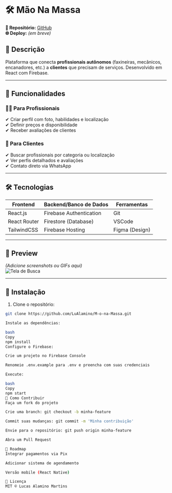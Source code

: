 # 🛠 Mão Na Massa



**🔗 Repositório:** [GitHub](https://github.com/LuAlamino/M-o-na-Massa)  
**🌐 Deploy:** *(em breve)*  

## 📝 Descrição  
Plataforma que conecta **profissionais autônomos** (faxineiras, mecânicos, encanadores, etc.) a **clientes** que precisam de serviços. Desenvolvido em React com Firebase.

---

## 🚀 Funcionalidades  

### 👷‍♀️ Para Profissionais  
✔ Criar perfil com foto, habilidades e localização  
✔ Definir preços e disponibilidade  
✔ Receber avaliações de clientes  

### 🏡 Para Clientes  
✔ Buscar profissionais por categoria ou localização  
✔ Ver perfis detalhados e avaliações  
✔ Contato direto via WhatsApp  

---

## 🛠 Tecnologias  

| Frontend           | Backend/Banco de Dados | Ferramentas          |
|--------------------|------------------------|----------------------|
| React.js           | Firebase Authentication| Git                  |
| React Router       | Firestore (Database)   | VSCode               |
| TailwindCSS        | Firebase Hosting       | Figma (Design)       |

---

## 📸 Preview  

*(Adicione screenshots ou GIFs aqui)*  
![Tela de Busca](link-para-imagem.png)  

---

## 🔧 Instalação  

1. Clone o repositório:  
```bash
git clone https://github.com/LuAlamino/M-o-na-Massa.git

Instale as dependências:

bash
Copy
npm install
Configure o Firebase:

Crie um projeto no Firebase Console

Renomeie .env.example para .env e preencha com suas credenciais

Execute:

bash
Copy
npm start
🤝 Como Contribuir
Faça um fork do projeto

Crie uma branch: git checkout -b minha-feature

Commit suas mudanças: git commit -m 'Minha contribuição'

Envie para o repositório: git push origin minha-feature

Abra um Pull Request

📌 Roadmap
Integrar pagamentos via Pix

Adicionar sistema de agendamento

Versão mobile (React Native)

📜 Licença
MIT © Lucas Alamino Martins
